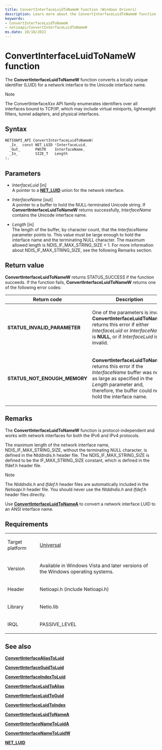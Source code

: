 ```yaml
---
title: ConvertInterfaceLuidToNameW function (Windows Drivers)
description: Learn more about the ConvertInterfaceLuidToNameW function.
keywords:
- ConvertInterfaceLuidToNameW
- netioapi/ConvertInterfaceLuidToNameW
ms.date: 10/18/2022
---
```


# ConvertInterfaceLuidToNameW function

The **ConvertInterfaceLuidToNameW** function converts a locally unique identifier (LUID) for a network interface to the Unicode interface name.

> [!NOTE]
> The ConvertInterface*Xxx* API family enumerates identifiers over all interfaces bound to TCP/IP, which may include virtual miniports, lightweight filters, tunnel adapters, and physical interfaces.

## Syntax

``` c++
NETIOAPI_API ConvertInterfaceLuidToNameW(
  _In_  const NET_LUID *InterfaceLuid,
  _Out_       PWSTR    InterfaceName,
  _In_        SIZE_T   Length
);
```

## Parameters

- *InterfaceLuid* \[in\]  
   A pointer to a [**NET\_LUID**](net-luid-value.md) union for the network interface.

- *InterfaceName* \[out\]  
   A pointer to a buffer to hold the NULL-terminated Unicode string. If **ConvertInterfaceLuidToNameW** returns successfully, *InterfaceName* contains the Unicode interface name.

- *Length* \[in\]  
   The length of the buffer, by character count, that the *InterfaceName* parameter points to. This value must be large enough to hold the interface name and the terminating NULL character. The maximum allowed length is NDIS\_IF\_MAX\_STRING\_SIZE + 1. For more information about NDIS\_IF\_MAX\_STRING\_SIZE, see the following Remarks section.

## Return value

**ConvertInterfaceLuidToNameW** returns STATUS\_SUCCESS if the function succeeds. If the function fails, **ConvertInterfaceLuidToNameW** returns one of the following error codes:

<table>
<thead>
<tr class="header">
<th>Return code</th>
<th>Description</th>
</tr>
</thead>
<tbody>
<tr class="odd">
<td><strong>STATUS_INVALID_PARAMETER</strong></td>
<td><p>One of the parameters is invalid. <strong>ConvertInterfaceLuidToNameW</strong> returns this error if either <em>InterfaceLuid</em> or <em>InterfaceName</em> is <strong>NULL</strong>, or if <em>InterfaceLuid</em> is invalid.</p></td>
</tr>
<tr class="even">
<td><strong>STATUS_NOT_ENOUGH_MEMORY</strong></td>
<td><p><strong>ConvertInterfaceLuidToNameW</strong> returns this error if the <em>InterfaceName</em> buffer was not as large as specified in the <em>Length</em> parameter and, therefore, the buffer could not hold the interface name.</p></td>
</tr>
</tbody>
</table>

## Remarks

The **ConvertInterfaceLuidToNameW** function is protocol-independent and works with network interfaces for both the IPv6 and IPv4 protocols.

The maximum length of the network interface name, NDIS\_IF\_MAX\_STRING\_SIZE, without the terminating NULL character, is defined in the Ntddndis.h header file. The NDIS\_IF\_MAX\_STRING\_SIZE is defined to be the IF\_MAX\_STRING\_SIZE constant, which is defined in the Ifdef.h header file.

> [!NOTE]
> The *Ntddndis.h* and *Ifdef.h* header files are automatically included in the *Netioapi.h* header file. You should never use the *Ntddndis.h* and *Ifdef.h* header files directly.

Use [**ConvertInterfaceLuidToNameA**](convertinterfaceluidtonamea.md) to convert a network interface LUID to an ANSI interface name.

## Requirements

<table>
<tbody>
<tr class="odd">
<td><p>Target platform</p></td>
<td><a href="/windows-hardware/drivers/develop/target-platforms">Universal</a></td>
</tr>
<tr class="even">
<td><p>Version</p></td>
<td><p>Available in Windows Vista and later versions of the Windows operating systems.</p></td>
</tr>
<tr class="odd">
<td><p>Header</p></td>
<td>Netioapi.h (include Netioapi.h)</td>
</tr>
<tr class="even">
<td><p>Library</p></td>
<td>Netio.lib</td>
</tr>
<tr class="odd">
<td><p>IRQL</p></td>
<td><p>PASSIVE_LEVEL</p></td>
</tr>
</tbody>
</table>

## See also

[**ConvertInterfaceAliasToLuid**](convertinterfacealiastoluid.md)

[**ConvertInterfaceGuidToLuid**](convertinterfaceguidtoluid.md)

[**ConvertInterfaceIndexToLuid**](convertinterfaceindextoluid.md)

[**ConvertInterfaceLuidToAlias**](convertinterfaceluidtoalias.md)

[**ConvertInterfaceLuidToGuid**](convertinterfaceluidtoguid.md)

[**ConvertInterfaceLuidToIndex**](convertinterfaceluidtoindex.md)

[**ConvertInterfaceLuidToNameA**](convertinterfaceluidtonamea.md)

[**ConvertInterfaceNameToLuidA**](convertinterfacenametoluida.md)

[**ConvertInterfaceNameToLuidW**](convertinterfacenametoluidw.md)

[**NET\_LUID**](net-luid-value.md)
